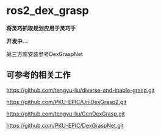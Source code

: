 # ros2_dex_grasp

**将灵巧抓取规划应用于灵巧手**

**开发中...**

第三方库安装参考DexGraspNet

## 可参考的相关工作
https://github.com/tengyu-liu/diverse-and-stable-grasp.git

https://github.com/PKU-EPIC/UniDexGrasp2.git

https://github.com/tengyu-liu/GenDexGrasp.git

https://github.com/PKU-EPIC/DexGraspNet.git






